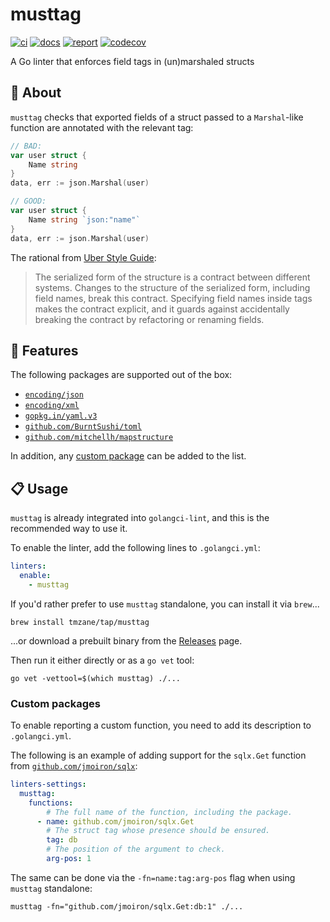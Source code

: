 # musttag

[![ci](https://github.com/tmzane/musttag/actions/workflows/go.yml/badge.svg)](https://github.com/tmzane/musttag/actions/workflows/go.yml)
[![docs](https://pkg.go.dev/badge/go.tmz.dev/musttag.svg)](https://pkg.go.dev/go.tmz.dev/musttag)
[![report](https://goreportcard.com/badge/github.com/tmzane/musttag)](https://goreportcard.com/report/github.com/tmzane/musttag)
[![codecov](https://codecov.io/gh/tmzane/musttag/branch/main/graph/badge.svg)](https://codecov.io/gh/tmzane/musttag)

A Go linter that enforces field tags in (un)marshaled structs

## 📌 About

`musttag` checks that exported fields of a struct passed to a `Marshal`-like function are annotated with the relevant tag:

```go
// BAD:
var user struct {
	Name string
}
data, err := json.Marshal(user)

// GOOD:
var user struct {
	Name string `json:"name"`
}
data, err := json.Marshal(user)
```

The rational from [Uber Style Guide][1]:

> The serialized form of the structure is a contract between different systems.
> Changes to the structure of the serialized form, including field names, break this contract.
> Specifying field names inside tags makes the contract explicit,
> and it guards against accidentally breaking the contract by refactoring or renaming fields.

## 🚀 Features

The following packages are supported out of the box:

* [`encoding/json`][2]
* [`encoding/xml`][3]
* [`gopkg.in/yaml.v3`][4]
* [`github.com/BurntSushi/toml`][5]
* [`github.com/mitchellh/mapstructure`][6]

In addition, any [custom package](#custom-packages) can be added to the list.

## 📋 Usage

`musttag` is already integrated into `golangci-lint`, and this is the recommended way to use it.

To enable the linter, add the following lines to `.golangci.yml`:

```yaml
linters:
  enable:
    - musttag
```

If you'd rather prefer to use `musttag` standalone, you can install it via `brew`...

```shell
brew install tmzane/tap/musttag
```

...or download a prebuilt binary from the [Releases][8] page.

Then run it either directly or as a `go vet` tool:

```shell
go vet -vettool=$(which musttag) ./...
```

### Custom packages

To enable reporting a custom function, you need to add its description to `.golangci.yml`.

The following is an example of adding support for the `sqlx.Get` function from [`github.com/jmoiron/sqlx`][7]:

```yaml
linters-settings:
  musttag:
    functions:
        # The full name of the function, including the package.
      - name: github.com/jmoiron/sqlx.Get
        # The struct tag whose presence should be ensured.
        tag: db
        # The position of the argument to check.
        arg-pos: 1
```

The same can be done via the `-fn=name:tag:arg-pos` flag when using `musttag` standalone:

```shell
musttag -fn="github.com/jmoiron/sqlx.Get:db:1" ./...
```

[1]: https://github.com/uber-go/guide/blob/master/style.md#use-field-tags-in-marshaled-structs
[2]: https://pkg.go.dev/encoding/json
[3]: https://pkg.go.dev/encoding/xml
[4]: https://github.com/go-yaml/yaml
[5]: https://github.com/BurntSushi/toml
[6]: https://github.com/mitchellh/mapstructure
[7]: https://github.com/jmoiron/sqlx
[8]: https://github.com/tmzane/musttag/releases
